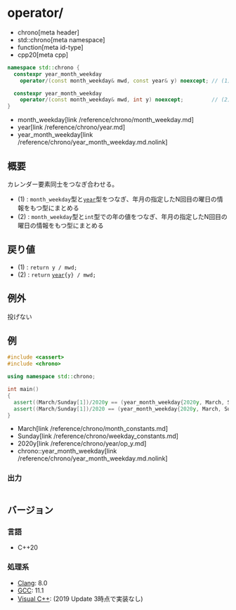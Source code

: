 # operator/
* chrono[meta header]
* std::chrono[meta namespace]
* function[meta id-type]
* cpp20[meta cpp]

```cpp
namespace std::chrono {
  constexpr year_month_weekday
    operator/(const month_weekday& mwd, const year& y) noexcept; // (1) C++20

  constexpr year_month_weekday
    operator/(const month_weekday& mwd, int y) noexcept;         // (2) C++20
}
```
* month_weekday[link /reference/chrono/month_weekday.md]
* year[link /reference/chrono/year.md]
* year_month_weekday[link /reference/chrono/year_month_weekday.md.nolink]

## 概要
カレンダー要素同士をつなぎ合わせる。

- (1) : `month_weekday`型と[`year`](/reference/chrono/year.md)型をつなぎ、年月の指定したN回目の曜日の情報をもつ型にまとめる
- (2) : `month_weekday`型と`int`型での年の値をつなぎ、年月の指定したN回目の曜日の情報をもつ型にまとめる


## 戻り値
- (1) : `return y / mwd;`
- (2) : `return` [`year`](/reference/chrono/year.md)`{y} / mwd;`


## 例外
投げない


## 例
```cpp example
#include <cassert>
#include <chrono>

using namespace std::chrono;

int main()
{
  assert((March/Sunday[1])/2020y == (year_month_weekday{2020y, March, Sunday[1]}));
  assert((March/Sunday[1])/2020 == (year_month_weekday{2020y, March, Sunday[1]}));
}
```
* March[link /reference/chrono/month_constants.md]
* Sunday[link /reference/chrono/weekday_constants.md]
* 2020y[link /reference/chrono/year/op_y.md]
* chrono::year_month_weekday[link /reference/chrono/year_month_weekday.md.nolink]

### 出力
```
```

## バージョン
### 言語
- C++20

### 処理系
- [Clang](/implementation.md#clang): 8.0
- [GCC](/implementation.md#gcc): 11.1
- [Visual C++](/implementation.md#visual_cpp): (2019 Update 3時点で実装なし)
